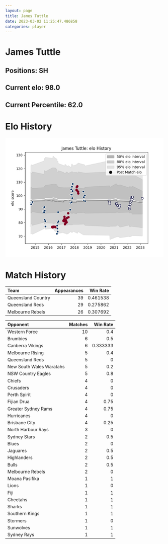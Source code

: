 ```yaml
---  
layout: page  
title: James Tuttle  
date: 2023-03-02 11:25:47.486858  
categories: player  
---
```

# James Tuttle

## Positions: SH

## Current elo: 98.0

## Current Percentile: 62.0

# Elo History


![elo history](history_JamesTuttle.png)
# Match History


| Team               |   Appearances |   Win Rate |
|:-------------------|--------------:|-----------:|
| Queensland Country |            39 |   0.461538 |
| Queensland Reds    |            29 |   0.275862 |
| Melbourne Rebels   |            26 |   0.307692 |

| Opponent                 |   Matches |   Win Rate |
|:-------------------------|----------:|-----------:|
| Western Force            |        10 |   0.4      |
| Brumbies                 |         6 |   0.5      |
| Canberra Vikings         |         6 |   0.333333 |
| Melbourne Rising         |         5 |   0.4      |
| Queensland Reds          |         5 |   0        |
| New South Wales Waratahs |         5 |   0.2      |
| NSW Country Eagles       |         5 |   0.8      |
| Chiefs                   |         4 |   0        |
| Crusaders                |         4 |   0        |
| Perth Spirit             |         4 |   0        |
| Fijian Drua              |         4 |   0.75     |
| Greater Sydney Rams      |         4 |   0.75     |
| Hurricanes               |         4 |   0        |
| Brisbane City            |         4 |   0.25     |
| North Harbour Rays       |         3 |   0        |
| Sydney Stars             |         2 |   0.5      |
| Blues                    |         2 |   0        |
| Jaguares                 |         2 |   0.5      |
| Highlanders              |         2 |   0.5      |
| Bulls                    |         2 |   0.5      |
| Melbourne Rebels         |         2 |   0        |
| Moana Pasifika           |         1 |   1        |
| Lions                    |         1 |   0        |
| Fiji                     |         1 |   1        |
| Cheetahs                 |         1 |   1        |
| Sharks                   |         1 |   1        |
| Southern Kings           |         1 |   1        |
| Stormers                 |         1 |   0        |
| Sunwolves                |         1 |   1        |
| Sydney Rays              |         1 |   1        |